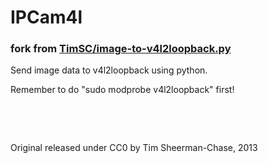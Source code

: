 # IPCam4l

### fork from [TimSC/image-to-v4l2loopback.py](https://gist.github.com/TimSC/6532334)

Send image data to v4l2loopback using python. 

Remember to do "sudo modprobe v4l2loopback" first! 

&nbsp;

&nbsp;

Original released under CC0 by Tim Sheerman-Chase, 2013
